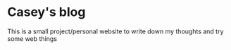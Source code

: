 # Casey's blog
This is a small project/personal website to write down my thoughts and try some web things